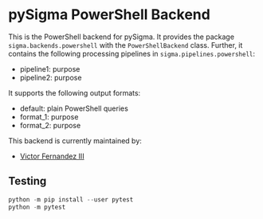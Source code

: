 # pySigma PowerShell Backend

This is the PowerShell backend for pySigma. It provides the package `sigma.backends.powershell` with the `PowerShellBackend` class. 
Further, it contains the following processing pipelines in `sigma.pipelines.powershell`:

* pipeline1: purpose
* pipeline2: purpose

It supports the following output formats:

* default: plain PowerShell queries
* format_1: purpose
* format_2: purpose

This backend is currently maintained by:

* [Victor Fernandez III](https://github.com/cyberphor/)

## Testing
```python
python -m pip install --user pytest
python -m pytest
```
